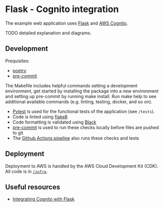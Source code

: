 # Flask - Cognito integration

The example web application uses [Flask](https://flask.palletsprojects.com/en/2.0.x/) and [AWS Cognito](https://aws.amazon.com/cognito/).

TODO detailed explanation and diagrams.

## Development

Prequisites:

* [poetry](https://python-poetry.org/)
* [pre-commit](https://pre-commit.com/)

The Makefile includes helpful commands setting a development environment, get started by installing the package into a new environment and setting up pre-commit by running make install. Run make help to see additional available commands (e.g. linting, testing, docker, and so on).

* [Pytest](https://docs.pytest.org/en/6.2.x/) is used for the functional tests of the application (see `/tests`).
* Code is linted using [flake8](https://flake8.pycqa.org/en/latest/)
* Code formatting is validated using [Black](https://github.com/psf/black)
* [pre-commit](https://pre-commit.com/) is used to run these checks locally before files are pushed to git
* The [Github Actions pipeline](.github/workflows/pipeline.yml) also runs these checks and tests

## Deployment

Deployment to AWS is handled by the AWS Cloud Development Kit (CDK). All code is in [`/infra`](/infra).


## Useful resources

* [Integrating Cognito with Flask](https://medium.com/analytics-vidhya/integrating-cognito-with-flask-e00010866054)